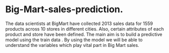 # Big-Mart-sales-prediction.
The data scientists at BigMart have collected 2013 sales data for 1559 products across 10 stores in different cities. Also, certain attributes of each product and store have been defined. The main aim is to build a predictive model using the train data . By using the model we will be able to understand the variables which play vital part in Big Mart sales. 
